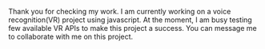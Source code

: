Thank you for checking my work.  I am currently working on a voice recognition(VR) project using javascript. At the moment, I am busy testing few available VR APIs to make this project a success. You can message me to collaborate with me on this project.